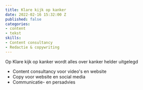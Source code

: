 ```yaml
---
title: Klare kijk op kanker
date: 2022-02-16 15:32:00 Z
published: false
categories:
- content
- tekst
skills:
- Content consultancy
- Redactie & copywriting
---
```


Op Klare kijk op kanker wordt alles over kanker helder uitgelegd 
* Content consultancy voor video's en website
* Copy voor website en social media
* Communicatie- en persadvies